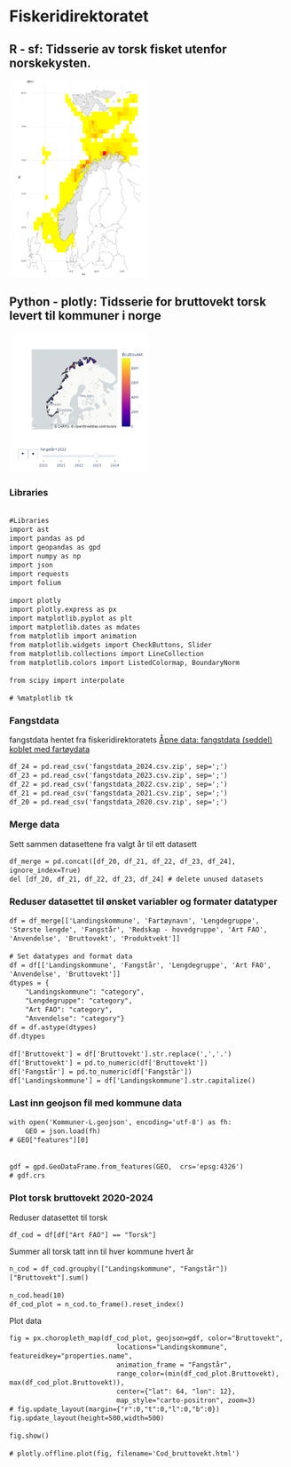 # Fiskeridirektoratet

## R - sf: Tidsserie av torsk fisket utenfor norskekysten.

<img src="torsk_map.gif" width="50%" height="50%"/>

## Python - plotly: Tidsserie for bruttovekt torsk levert til kommuner i norge

<img src="torsk_landed.gif" width="50%" height="50%"/>

### Libraries

```

#Libraries
import ast
import pandas as pd
import geopandas as gpd
import numpy as np
import json
import requests
import folium

import plotly
import plotly.express as px
import matplotlib.pyplot as plt
import matplotlib.dates as mdates
from matplotlib import animation
from matplotlib.widgets import CheckButtons, Slider
from matplotlib.collections import LineCollection
from matplotlib.colors import ListedColormap, BoundaryNorm

from scipy import interpolate

# %matplotlib tk

```
### Fangstdata
fangstdata hentet fra fiskeridirektoratets [Åpne data: fangstdata (seddel) koblet med fartøydata](https://www.fiskeridir.no/Tall-og-analyse/AApne-data/Fangstdata-seddel-koblet-med-fartoeydata)

```
df_24 = pd.read_csv('fangstdata_2024.csv.zip', sep=';')
df_23 = pd.read_csv('fangstdata_2023.csv.zip', sep=';')
df_22 = pd.read_csv('fangstdata_2022.csv.zip', sep=';')
df_21 = pd.read_csv('fangstdata_2021.csv.zip', sep=';')
df_20 = pd.read_csv('fangstdata_2020.csv.zip', sep=';')

```

### Merge data
Sett sammen datasettene fra valgt år til ett datasett

```
df_merge = pd.concat([df_20, df_21, df_22, df_23, df_24], ignore_index=True)
del [df_20, df_21, df_22, df_23, df_24] # delete unused datasets
```

### Reduser datasettet til ønsket variabler og formater datatyper

```
df = df_merge[['Landingskommune', 'Fartøynavn', 'Lengdegruppe', 'Største lengde', 'Fangstår', 'Redskap - hovedgruppe', 'Art FAO', 'Anvendelse', 'Bruttovekt', 'Produktvekt']]

# Set datatypes and format data
df = df[['Landingskommune', 'Fangstår', 'Lengdegruppe', 'Art FAO', 'Anvendelse', 'Bruttovekt']]
dtypes = {
    "Landingskommune": "category",
    "Lengdegruppe": "category",
    "Art FAO": "category",
    "Anvendelse": "category"}
df = df.astype(dtypes)
df.dtypes

df['Bruttovekt'] = df['Bruttovekt'].str.replace(',','.')
df['Bruttovekt'] = pd.to_numeric(df['Bruttovekt'])
df['Fangstår'] = pd.to_numeric(df['Fangstår'])
df['Landingskommune'] = df['Landingskommune'].str.capitalize()
```

### Last inn geojson fil med kommune data

```
with open('Kommuner-L.geojson', encoding='utf-8') as fh:
    GEO = json.load(fh)
# GEO["features"][0]


gdf = gpd.GeoDataFrame.from_features(GEO,  crs='epsg:4326')
# gdf.crs
```

### Plot torsk bruttovekt 2020-2024

Reduser datasettet til torsk
```
df_cod = df[df["Art FAO"] == "Torsk"]
```
Summer all torsk tatt inn til hver kommune hvert år

```
n_cod = df_cod.groupby(["Landingskommune", "Fangstår"])["Bruttovekt"].sum()

n_cod.head(10)
df_cod_plot = n_cod.to_frame().reset_index()
```
Plot data

```
fig = px.choropleth_map(df_cod_plot, geojson=gdf, color="Bruttovekt",
                           locations="Landingskommune", featureidkey="properties.name",
                           animation_frame = "Fangstår",
                           range_color=(min(df_cod_plot.Bruttovekt), max(df_cod_plot.Bruttovekt)),
                           center={"lat": 64, "lon": 12},
                           map_style="carto-positron", zoom=3)
# fig.update_layout(margin={"r":0,"t":0,"l":0,"b":0})
fig.update_layout(height=500,width=500)

fig.show()

# plotly.offline.plot(fig, filename='Cod_bruttovekt.html')
```





